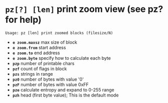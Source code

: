 <!-- TITLE: pz -->

#  **`pz[?] [len]`** print zoom view (see pz? for help)


```text
Usage: pz [len] print zoomed blocks (filesize/N)
```


- **`e zoom.maxsz`** max size of block
- **`e zoom.from`** start address
- **`e zoom.to`** end address
- **`e zoom.byte`** specify how to calculate each byte
- **`pzp`** number of printable chars
- **`pzf`** count of flags in block
- **`pzs`** strings in range
- **`pz0`** number of bytes with value '0'
- **`pzF`** number of bytes with value 0xFF
- **`pze`** calculate entropy and expand to 0-255 range
- **`pzh`** head (first byte value); This is the default mode

<p hidden>pzp pzf pzs pz0 pzF pze pzh</p>